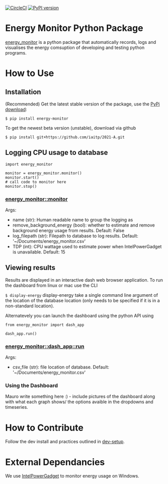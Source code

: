 [![CircleCI](https://circleci.com/gh/iaitp/2021-A/tree/main.svg?style=svg)](https://circleci.com/gh/iaitp/2021-A/tree/main)
[![PyPI version](https://badge.fury.io/py/energy-monitor.svg)](https://badge.fury.io/py/energy-monitor)

# Energy Monitor Python Package
[energy_monitor](./energy_monitor) is a python package that automatically records, logs and visualises the energy comsuption of developing and testing python programs.

# How to Use
## Installation
(Recommended) Get the latest stable version of the package, use the [PyPi download](https://pypi.org/project/energy-monitor):

`
$ pip install energy-monitor
`

To get the newest beta version (unstable), download via github

`
$ pip install git+https://github.com/iaitp/2021-A.git
`

## Logging CPU usage to database

```
import energy_monitor

monitor = energy_monitor.monitor()
monitor.start()
# call code to monitor here
monitor.stop()
```
### [energy_monitor::monitor](https://github.com/iaitp/2021-A/blob/main/energy_monitor/powergadget_wrapper.py#L15)
Args:
 - name (str): Human readable name to group the logging as
 - remove_background_energy (bool): whether to estimate and remove background energy usage from results. Default: False
 - log_filepath (str): Filepath to database to log results. Default: '~/Documents/energy_monitor.csv'
 - TDP (int): CPU wattage used to estimate power when IntelPowerGadget is unavailable. Default: 15

## Viewing results
Results are displayed in an interactive dash web browser application. To run the dashboard from linux or mac use the CLI

`
$ display-energy
`
display-energy take a single command line argument of the location of the database location (only needs to be specified if it is in a non-standard location).

Alternatevely you can launch the dashboard using the python API using

```
from energy_monitor import dash_app

dash_app.run()
```
### [energy_monitor::dash_app::run](https://github.com/iaitp/2021-A/blob/main/energy_monitor/dash_app.py#L24)
Args:
  - csv_file (str): file location of database. Default: '~/Documents/energy_monitor.csv'

### Using the Dashboard
Mauro write something here :) - include pictures of the dashboard along with what each graph shows/ the options avaible in the dropdowns and timeseries.

# How to Contribute
Follow the dev install and practices outlined in [dev-setup](./dev-setup).

# External Dependancies

We use [IntelPowerGadget](https://www.intel.com/content/www/us/en/developer/articles/tool/power-gadget.html) to monitor energy usage on Windows.
